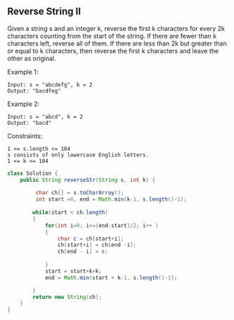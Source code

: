 ## Reverse String II

Given a string s and an integer k, reverse the first k characters for every 2k characters 
counting from the start of the string. 
If there are fewer than k characters left, reverse all of them. If there are less than 2k but greater 
than or equal to k characters, then reverse the first k characters and leave the other as original.


Example 1:
```
Input: s = "abcdefg", k = 2
Output: "bacdfeg"
```
Example 2:
```
Input: s = "abcd", k = 2
Output: "bacd"
``` 

Constraints:
```
1 <= s.length <= 104
s consists of only lowercase English letters.
1 <= k <= 104
```

```java
class Solution {
    public String reverseStr(String s, int k) {
        
         char ch[] = s.toCharArray();
         int start =0, end = Math.min(k-1, s.length()-1);
        
        while(start < ch.length)
        {
            for(int i=0; i<=(end-start)/2; i++ )
            {
                char c = ch[start+i];
                ch[start+i] = ch[end -i];
                ch[end - i] = c;
                
            }
            start = start+k+k;
            end = Math.min(start + k-1, s.length()-1);

        }        
        return new String(ch);
    }
}
```
